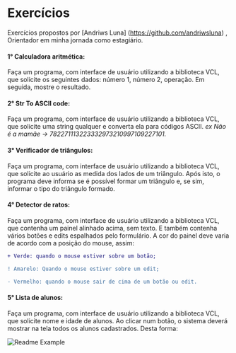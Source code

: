 # Exercícios

Exercícios propostos por 
[Andriws Luna] (https://github.com/andriwsluna)
, Orientador em minha jornada como estagiário.

#### 1° Calculadora aritmética: 
Faça um programa, com interface de usuário utilizando a biblioteca VCL, que solicite os seguintes dados: número 1, número 2, operação.  Em seguida,  mostre o resultado.

#### 2° Str To ASCII code: 
Faça um programa, com interface de usuário utilizando a biblioteca VCL, que solicite uma string qualquer e converta ela para códigos ASCII. 
_ex Não é a mamãe → 782271113223332973210997109227101._

#### 3° Verificador de triângulos: 
Faça um programa, com interface de usuário utilizando a biblioteca VCL, que solicite ao usuário as medida dos lados de um triângulo. Após isto, o programa deve informa se é possível formar um triângulo e, se sim, informar o tipo do triângulo formado.

#### 4° Detector de ratos: 
Faça um programa, com interface de usuário utilizando a biblioteca VCL, que contenha um painel alinhado acima, sem texto. E também contenha vários botões e edits espalhados pelo formulário. A cor do painel deve varia de acordo com a posição do mouse, assim:

```diff
+ Verde: quando o mouse estiver sobre um botão;

! Amarelo: Quando o mouse estiver sobre um edit;

- Vermelho: quando o mouse sair de cima de um botão ou edit.
```

#### 5° Lista de alunos: 
Faça um programa, com interface de usuário utilizando a biblioteca VCL, que solicite nome e idade de alunos. Ao clicar num botão, o sistema deverá mostrar na tela todos os alunos cadastrados. Desta forma:


![Readme Example](https://user-images.githubusercontent.com/45950068/115099122-46b9c080-9f0a-11eb-8ee3-5d9575fbccb0.png)
